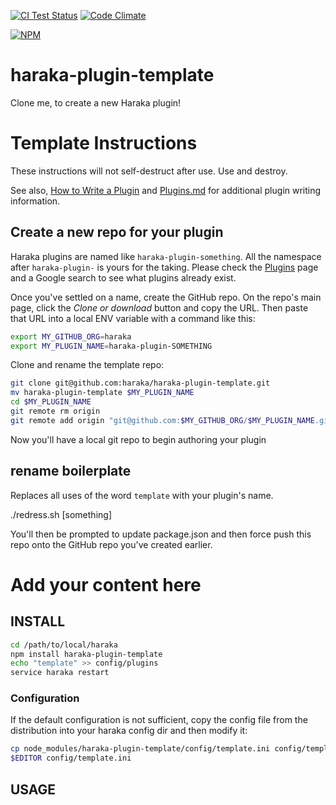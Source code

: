 [![CI Test Status][ci-img]][ci-url]
[![Code Climate][clim-img]][clim-url]

[![NPM][npm-img]][npm-url]

# haraka-plugin-template

Clone me, to create a new Haraka plugin!

# Template Instructions

These instructions will not self-destruct after use. Use and destroy.

See also, [How to Write a Plugin](https://github.com/haraka/Haraka/wiki/Write-a-Plugin) and [Plugins.md](https://github.com/haraka/Haraka/blob/master/docs/Plugins.md) for additional plugin writing information.

## Create a new repo for your plugin

Haraka plugins are named like `haraka-plugin-something`. All the namespace after `haraka-plugin-` is yours for the taking. Please check the [Plugins](https://github.com/haraka/Haraka/blob/master/Plugins.md) page and a Google search to see what plugins already exist.

Once you've settled on a name, create the GitHub repo. On the repo's main page, click the _Clone or download_ button and copy the URL. Then paste that URL into a local ENV variable with a command like this:

```sh
export MY_GITHUB_ORG=haraka
export MY_PLUGIN_NAME=haraka-plugin-SOMETHING
```

Clone and rename the template repo:

```sh
git clone git@github.com:haraka/haraka-plugin-template.git
mv haraka-plugin-template $MY_PLUGIN_NAME
cd $MY_PLUGIN_NAME
git remote rm origin
git remote add origin "git@github.com:$MY_GITHUB_ORG/$MY_PLUGIN_NAME.git"
```

Now you'll have a local git repo to begin authoring your plugin

## rename boilerplate

Replaces all uses of the word `template` with your plugin's name.

./redress.sh [something]

You'll then be prompted to update package.json and then force push this repo onto the GitHub repo you've created earlier.

# Add your content here

## INSTALL

```sh
cd /path/to/local/haraka
npm install haraka-plugin-template
echo "template" >> config/plugins
service haraka restart
```

### Configuration

If the default configuration is not sufficient, copy the config file from the distribution into your haraka config dir and then modify it:

```sh
cp node_modules/haraka-plugin-template/config/template.ini config/template.ini
$EDITOR config/template.ini
```

## USAGE

<!-- leave these buried at the bottom of the document -->

[ci-img]: https://github.com/haraka/haraka-plugin-template/actions/workflows/ci.yml/badge.svg
[ci-url]: https://github.com/haraka/haraka-plugin-template/actions/workflows/ci.yml
[clim-img]: https://codeclimate.com/github/haraka/haraka-plugin-template/badges/gpa.svg
[clim-url]: https://codeclimate.com/github/haraka/haraka-plugin-template
[npm-img]: https://nodei.co/npm/haraka-plugin-template.png
[npm-url]: https://www.npmjs.com/package/haraka-plugin-template
